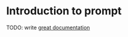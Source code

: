 # Introduction to prompt

TODO: write [great documentation](http://jacobian.org/writing/what-to-write/)

